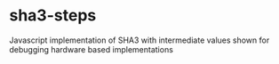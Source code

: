 # sha3-steps
Javascript implementation of SHA3 with intermediate values shown for debugging hardware based implementations
